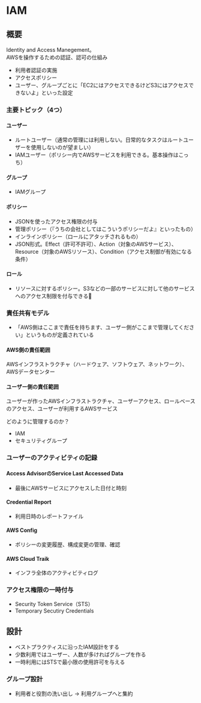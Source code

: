 # IAM

## 概要

Identity and Access Manegement。  
AWSを操作するための認証、認可の仕組み

- 利用者認証の実施
- アクセスポリシー
- ユーザー、グループごとに「EC2にはアクセスできるけどS3にはアクセスできないよ」といった設定

### 主要トピック（4つ）

#### ユーザー

- ルートユーザー（通常の管理には利用しない。日常的なタスクはルートユーザーを使用しないのが望ましい）
- IAMユーザー（ポリシー内でAWSサービスを利用できる。基本操作はこっち）

#### グループ

- IAMグループ

#### ポリシー

- JSONを使ったアクセス権限の付与
- 管理ポリシー（『うちの会社としてはこういうポリシーだよ』といったもの）
- インラインポリシー（ロールにアタッチされるもの）
- JSON形式。Effect（許可不許可）、Action（対象のAWSサービス）、Resource（対象のAWSリソース）、Condition（アクセス制御が有効になる条件）

#### ロール

- リソースに対するポリシー。S3などの一部のサービスに対して他のサービスへのアクセス制限を付与できる

### 責任共有モデル

- 「AWS側はここまで責任を持ちます、ユーザー側がここまで管理してください」というものが定義されている

#### AWS側の責任範囲

AWSインフラストラクチャ（ハードウェア、ソフトウェア、ネットワーク）、AWSデータセンター

#### ユーザー側の責任範囲

ユーザーが作ったAWSインフラストラクチャ、ユーザーアクセス、ロールベースのアクセス、ユーザーが利用するAWSサービス

どのように管理するのか？

- IAM
- セキュリティグループ

### ユーザーのアクティビティの記録

#### Access AdvisorのService Last Accessed Data

- 最後にAWSサービスにアクセスした日付と時刻

#### Credential Report

- 利用日時のレポートファイル

#### AWS Config

- ポリシーの変更履歴、構成変更の管理、確認

#### AWS Cloud Traik

- インフラ全体のアクティビティログ

### アクセス権限の一時付与

- Security Token Service（STS）
- Temporary Secutiry Credentials

## 設計

- ベストプラクティスに沿ったIAM設計をする
- 少数利用ではユーザー、人数が多ければグループを作る
- 一時利用にはSTSで最小限の使用許可を与える

### グループ設計

- 利用者と役割の洗い出し -> 利用グループへと集約
